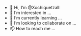 - 👋 Hi, I’m @Xochiquetzall
- 👀 I’m interested in ...
- 🌱 I’m currently learning ...
- 💞️ I’m looking to collaborate on ...
- 📫 How to reach me ...

<!---
Xochiquetzall/Xochiquetzall is a ✨ special ✨ repository because its `README.md` (this file) appears on your GitHub profile.
You can click the Preview link to take a look at your changes.
--->
